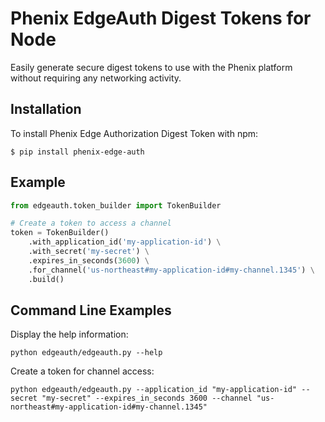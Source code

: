 # Phenix EdgeAuth Digest Tokens for Node

Easily generate secure digest tokens to use with the Phenix platform without requiring any networking activity.

## Installation

To install Phenix Edge Authorization Digest Token with npm:

```shell script
$ pip install phenix-edge-auth
```

## Example

```python
from edgeauth.token_builder import TokenBuilder

# Create a token to access a channel
token = TokenBuilder()
    .with_application_id('my-application-id') \
    .with_secret('my-secret') \
    .expires_in_seconds(3600) \
    .for_channel('us-northeast#my-application-id#my-channel.1345') \
    .build()
```

## Command Line Examples

Display the help information:
```shell script
python edgeauth/edgeauth.py --help
```

Create a token for channel access:
```shell script
python edgeauth/edgeauth.py --application_id "my-application-id" --secret "my-secret" --expires_in_seconds 3600 --channel "us-northeast#my-application-id#my-channel.1345"
```
